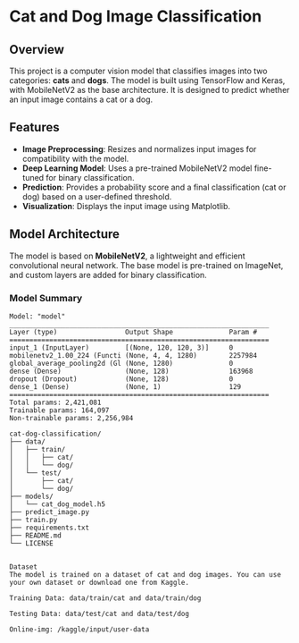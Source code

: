 # Cat and Dog Image Classification

## Overview
This project is a computer vision model that classifies images into two categories: **cats** and **dogs**. The model is built using TensorFlow and Keras, with MobileNetV2 as the base architecture. It is designed to predict whether an input image contains a cat or a dog.

## Features
- **Image Preprocessing**: Resizes and normalizes input images for compatibility with the model.
- **Deep Learning Model**: Uses a pre-trained MobileNetV2 model fine-tuned for binary classification.
- **Prediction**: Provides a probability score and a final classification (cat or dog) based on a user-defined threshold.
- **Visualization**: Displays the input image using Matplotlib.

## Model Architecture
The model is based on **MobileNetV2**, a lightweight and efficient convolutional neural network. The base model is pre-trained on ImageNet, and custom layers are added for binary classification.

### Model Summary
```plaintext
Model: "model"
_________________________________________________________________
Layer (type)                 Output Shape              Param #
=================================================================
input_1 (InputLayer)         [(None, 120, 120, 3)]     0
mobilenetv2_1.00_224 (Functi (None, 4, 4, 1280)        2257984
global_average_pooling2d (Gl (None, 1280)              0
dense (Dense)                (None, 128)               163968
dropout (Dropout)            (None, 128)               0
dense_1 (Dense)              (None, 1)                 129
=================================================================
Total params: 2,421,081
Trainable params: 164,097
Non-trainable params: 2,256,984

cat-dog-classification/
├── data/
│   ├── train/
│   │   ├── cat/
│   │   └── dog/
│   └── test/
│       ├── cat/
│       └── dog/
├── models/
│   └── cat_dog_model.h5
├── predict_image.py
├── train.py
├── requirements.txt
├── README.md
└── LICENSE


Dataset
The model is trained on a dataset of cat and dog images. You can use your own dataset or download one from Kaggle.

Training Data: data/train/cat and data/train/dog

Testing Data: data/test/cat and data/test/dog

Online-img: /kaggle/input/user-data
